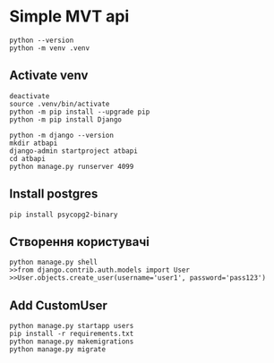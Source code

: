 # Simple MVT api 
```
python --version
python -m venv .venv

```
## Activate venv
```
deactivate
source .venv/bin/activate
python -m pip install --upgrade pip
python -m pip install Django

python -m django --version
mkdir atbapi
django-admin startproject atbapi
cd atbapi
python manage.py runserver 4099
```
## Install postgres
```
pip install psycopg2-binary
```
## Створення користувачі
```
python manage.py shell
>>from django.contrib.auth.models import User
>>User.objects.create_user(username='user1', password='pass123')
```
## Add CustomUser
```
python manage.py startapp users
pip install -r requirements.txt
python manage.py makemigrations
python manage.py migrate
```